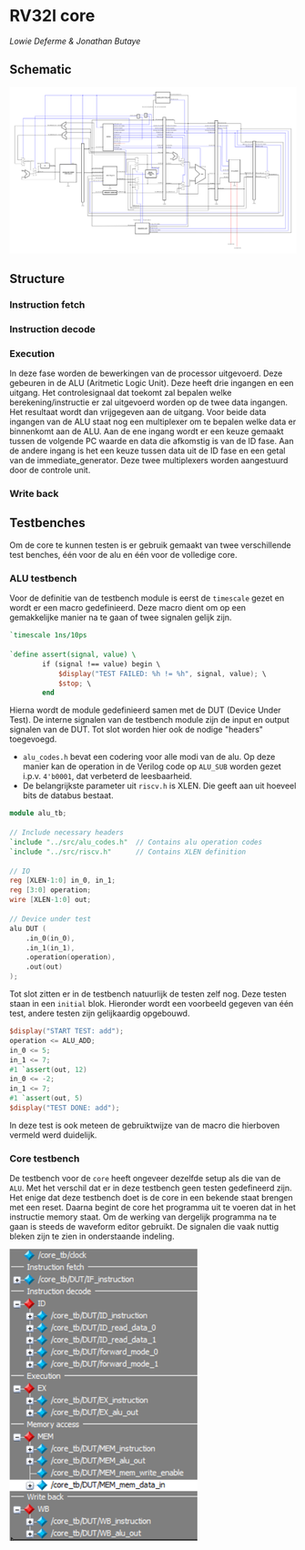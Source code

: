 # RV32I core

*Lowie Deferme & Jonathan Butaye*

## Schematic

![Overview](./res/core.svg)

## Structure

### Instruction fetch

### Instruction decode

### Execution

In deze fase worden de bewerkingen van de processor uitgevoerd. Deze gebeuren in de ALU (Aritmetic Logic Unit). Deze heeft drie ingangen en een uitgang. 
Het controlesignaal dat toekomt zal bepalen welke berekening/instructie er zal uitgevoerd worden op de twee data ingangen. Het resultaat wordt dan vrijgegeven aan de uitgang.
Voor beide data ingangen van de ALU staat nog een multiplexer om te bepalen welke data er binnenkomt aan de ALU. Aan de ene ingang wordt er een keuze gemaakt tussen de volgende PC waarde en data die afkomstig is van de ID fase. Aan de andere ingang is het een keuze tussen data uit de ID fase en een getal van de immediate_generator. Deze twee multiplexers worden aangestuurd door de controle unit.

### Write back

## Testbenches

Om de core te kunnen testen is er gebruik gemaakt van twee verschillende test benches, één voor de alu en één voor de volledige core.

### ALU testbench

Voor de definitie van de testbench module is eerst de `timescale` gezet en wordt er een macro gedefinieerd. Deze macro dient om op een gemakkelijke manier na te gaan of twee signalen gelijk zijn. 

```verilog
`timescale 1ns/10ps

`define assert(signal, value) \
        if (signal !== value) begin \
            $display("TEST FAILED: %h != %h", signal, value); \
            $stop; \
        end
```

Hierna wordt de module gedefinieerd samen met de DUT (Device Under Test). De interne signalen van de testbench module zijn de input en output signalen van de DUT. Tot slot worden hier ook de nodige "headers" toegevoegd.
* `alu_codes.h` bevat een codering voor alle modi van de alu. Op deze manier kan de operation in de Verilog code op `ALU_SUB` worden gezet i.p.v. `4'b0001`, dat verbeterd de leesbaarheid.
* De belangrijkste parameter uit `riscv.h` is XLEN. Die geeft aan uit hoeveel bits de databus bestaat.

```verilog
module alu_tb;

// Include necessary headers
`include "../src/alu_codes.h"  // Contains alu operation codes
`include "../src/riscv.h"      // Contains XLEN definition

// IO
reg [XLEN-1:0] in_0, in_1;
reg [3:0] operation;
wire [XLEN-1:0] out;

// Device under test
alu DUT (
    .in_0(in_0),
    .in_1(in_1),
    .operation(operation),
    .out(out)
);
```

Tot slot zitten er in de testbench natuurlijk de testen zelf nog. Deze testen staan in een `initial` blok. Hieronder wordt een voorbeeld gegeven van één test, andere testen zijn gelijkaardig opgebouwd.

```verilog
$display("START TEST: add");
operation <= ALU_ADD;
in_0 <= 5;
in_1 <= 7;
#1 `assert(out, 12)
in_0 <= -2;
in_1 <= 7;
#1 `assert(out, 5)
$display("TEST DONE: add");
```

In deze test is ook meteen de gebruiktwijze van de macro die hierboven vermeld werd duidelijk.

### Core testbench

De testbench voor de `core` heeft ongeveer dezelfde setup als die van de `ALU`. Met het verschil dat er in deze testbench geen testen gedefineerd zijn. Het enige dat deze testbench doet is de core in een bekende staat brengen met een reset. Daarna begint de core het programma uit te voeren dat in het instructie memory staat. Om de werking van dergelijk programma na te gaan is steeds de waveform editor gebruikt. De signalen die vaak nuttig bleken zijn te zien in onderstaande indeling.

![Veelgebruikte signalen](./res/waveform_setup.PNG)

